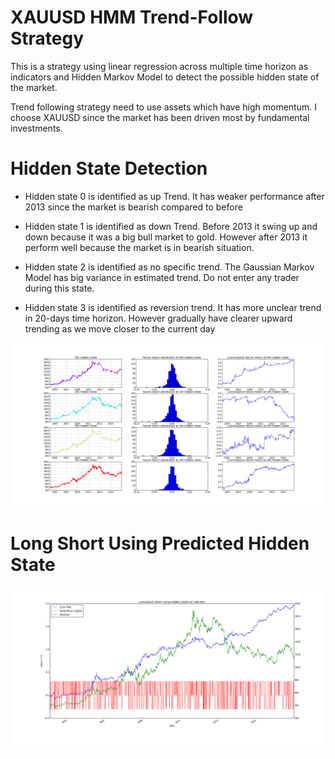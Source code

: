 # XAUUSD HMM Trend-Follow Strategy

This is a strategy using linear regression across multiple time horizon as
indicators and Hidden Markov Model to detect the possible hidden state of the market.

Trend following strategy need to use assets which have high momentum. I choose
XAUUSD since the market has been driven most by fundamental investments.

# Hidden State Detection
  * Hidden state 0 is identified as up Trend. It has weaker performance after 2013 since the market is bearish compared to before   

  * Hidden state 1 is identified as down Trend. Before 2013 it swing up and down because it was a big bull market to gold. However
  after 2013 it perform well because the market is in bearish situation.

  * Hidden state 2 is identified as no specific trend. The Gaussian Markov Model has big variance in estimated trend. Do not enter any
  trader during this state.

  * Hidden state 3 is identified as reversion trend. It has more unclear trend in 20-days time horizon. However gradually have
  clearer upward trending as we move closer to the current day



![hidden states](decomp.png)

# Long Short Using Predicted Hidden State
![PNL](PNL.png)
